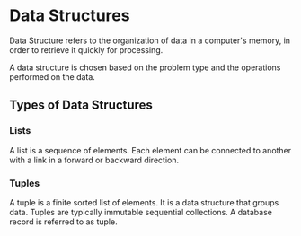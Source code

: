 # Data Structures

Data Structure refers to the organization of data in a computer's memory, in order to retrieve it quickly for processing.

A data structure is chosen based on the problem type and the operations performed on the data.

## Types of Data Structures

### Lists

A list is a sequence of elements. Each element can be connected to another with a link in a forward or backward direction.


### Tuples

A tuple is a finite sorted list of elements. It is a data structure that groups data. Tuples are typically immutable sequential collections. A database record is referred to as tuple.
